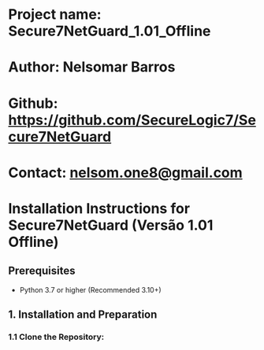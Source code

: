 # Project name: Secure7NetGuard_1.01_Offline
# Author: Nelsomar Barros
# Github: https://github.com/SecureLogic7/Secure7NetGuard
# Contact: nelsom.one8@gmail.com

# Installation Instructions for Secure7NetGuard (Versão 1.01 Offline)

## Prerequisites

* Python 3.7 or higher (Recommended 3.10+)

## 1. Installation and Preparation

### 1.1 Clone the Repository:

